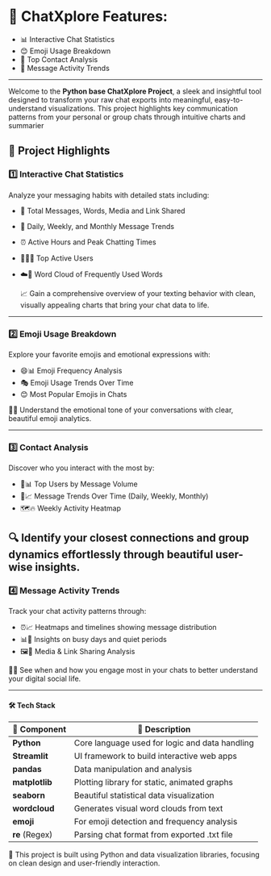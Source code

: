 # 🌟  ChatXplore Features:
- 📊 Interactive Chat Statistics
- 😊 Emoji Usage Breakdown  
- 👥 Top Contact Analysis
- 📅 Message Activity Trends

---


Welcome to the **Python base ChatXplore Project**, a sleek and insightful tool designed to transform your raw chat exports into meaningful, easy-to-understand visualizations.
This project highlights key communication patterns from your personal or group chats through intuitive charts and summarier

## 📌 Project Highlights

### 1️⃣ Interactive Chat Statistics

Analyze your messaging habits with detailed stats including:

- 📩 Total Messages, Words, Media and Link Shared
- 📆 Daily, Weekly, and Monthly Message Trends
- ⏰ Active Hours and Peak Chatting Times
- 🧑‍💼👑 Top Active Users
- ☁️📝 Word Cloud of Frequently Used Words

  📈 Gain a comprehensive overview of your texting behavior with clean, visually appealing charts that bring your chat data to life.


---

### 2️⃣ Emoji Usage Breakdown

Explore your favorite emojis and emotional expressions with:

- 😄📊 Emoji Frequency Analysis
- 🎭 Emoji Usage Trends Over Time
- 😊 Most Popular Emojis in Chats


🧠💬 Understand the emotional tone of your conversations with clear, beautiful emoji analytics.

---

### 3️⃣ Contact Analysis

Discover who you interact with the most by:

- 👥📊 Top Users by Message Volume
- 📆📈 Message Trends Over Time (Daily, Weekly, Monthly)
- 🗺️🔥 Weekly Activity Heatmap


🔍 Identify your closest connections and group dynamics effortlessly through beautiful user-wise insights.
---

### 4️⃣ Message Activity Trends

Track your chat activity patterns through:

- ⏰📈  Heatmaps and timelines showing message distribution
- 📊📌 Insights on busy days and quiet periods
- 🖼️🔗 Media & Link Sharing Analysis


🧠✨ See when and how you engage most in your chats to better understand your digital social life.

---

#### 🛠️ Tech Stack

| 🧩 Component   | 🔧 Description                                 |
| -------------- | ---------------------------------------------- |
| **Python**     | Core language used for logic and data handling |
| **Streamlit**  | UI framework to build interactive web apps     |
| **pandas**     | Data manipulation and analysis                 |
| **matplotlib** | Plotting library for static, animated graphs   |
| **seaborn**    | Beautiful statistical data visualization       |
| **wordcloud**  | Generates visual word clouds from text         |
| **emoji**      | For emoji detection and frequency analysis     |
| **re** (Regex) | Parsing chat format from exported .txt file    |














📁 This project is built using Python and data visualization libraries, focusing on clean design and user-friendly interaction.








